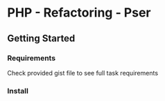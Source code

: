 # PHP - Refactoring - Pser

## Getting Started

### Requirements
Check provided gist file to see full task requirements

### Install
